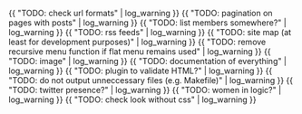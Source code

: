 ---
---
{{ "TODO: check url formats" | log_warning }}
{{ "TODO: pagination on pages with posts" | log_warning }}
{{ "TODO: list members somewhere?" | log_warning }}
{{ "TODO: rss feeds" | log_warning }}
{{ "TODO: site map (at least for development purposes)" | log_warning }}
{{ "TODO: remove recursive menu function if flat menu remains used" | log_warning }}
{{ "TODO: image" | log_warning }}
{{ "TODO: documentation of everything" | log_warning }}
{{ "TODO: plugin to validate HTML?" | log_warning }}
{{ "TODO: do not output unneccessary files (e.g. Makefile)" | log_warning }}
{{ "TODO: twitter presence?" | log_warning }}
{{ "TODO: women in logic?" | log_warning }}
{{ "TODO: check look without css" | log_warning }}
